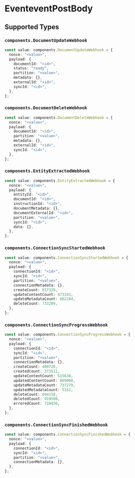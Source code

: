 # EventeventPostBody


## Supported Types

### `components.DocumentUpdateWebhook`

```typescript
const value: components.DocumentUpdateWebhook = {
  nonce: "<value>",
  payload: {
    documentId: "<id>",
    status: "ready",
    partition: "<value>",
    metadata: {},
    externalId: "<id>",
    syncId: "<id>",
  },
};
```

### `components.DocumentDeleteWebhook`

```typescript
const value: components.DocumentDeleteWebhook = {
  nonce: "<value>",
  payload: {
    documentId: "<id>",
    partition: "<value>",
    metadata: {},
    externalId: "<id>",
    syncId: "<id>",
  },
};
```

### `components.EntityExtractedWebhook`

```typescript
const value: components.EntityExtractedWebhook = {
  nonce: "<value>",
  payload: {
    entityId: "<id>",
    documentId: "<id>",
    instructionId: "<id>",
    documentMetadata: {},
    documentExternalId: "<id>",
    partition: "<value>",
    syncId: "<id>",
    data: {},
  },
};
```

### `components.ConnectionSyncStartedWebhook`

```typescript
const value: components.ConnectionSyncStartedWebhook = {
  nonce: "<value>",
  payload: {
    connectionId: "<id>",
    syncId: "<id>",
    partition: "<value>",
    connectionMetadata: {},
    createCount: 817339,
    updateContentCount: 473143,
    updateMetadataCount: 882284,
    deleteCount: 733289,
  },
};
```

### `components.ConnectionSyncProgressWebhook`

```typescript
const value: components.ConnectionSyncProgressWebhook = {
  nonce: "<value>",
  payload: {
    connectionId: "<id>",
    syncId: "<id>",
    partition: "<value>",
    connectionMetadata: {},
    createCount: 409726,
    createdCount: 373511,
    updateContentCount: 515638,
    updatedContentCount: 889060,
    updateMetadataCount: 737279,
    updatedMetadataCount: 5152,
    deleteCount: 694158,
    deletedCount: 919508,
    erroredCount: 710456,
  },
};
```

### `components.ConnectionSyncFinishedWebhook`

```typescript
const value: components.ConnectionSyncFinishedWebhook = {
  nonce: "<value>",
  payload: {
    connectionId: "<id>",
    syncId: "<id>",
    partition: "<value>",
    connectionMetadata: {},
  },
};
```


